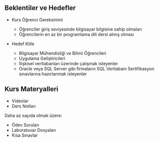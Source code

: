 ## Beklentiler ve Hedefler

- Kurs Öğrenci Gereksinimi
    * Öğrenciler giriş seviyesinde bilgisayar bilgisine sahip olmaları
    * Öğrencilerin en az bir programlama dili dersi almış olması

- Hedef Kitle
    * Bilgisayar Mühendisliği ve Bilimi Öğrencileri
    * Uygulama Geliştiricileri
    * İlişkisel veritabanları üzerinde çalışmak isteyenler
    * Oracle veya SQL Server gibi firmaların SQL Veritabanı Sertifikasyon sınavlarına hazırlanmak isteyenler


## Kurs Materyalleri

- Videolar
- Ders Notları

Daha az sayıda olmak üzere:

- Ödev Soruları
- Laboratuvar Dosyaları
- Kısa Sınavlar


